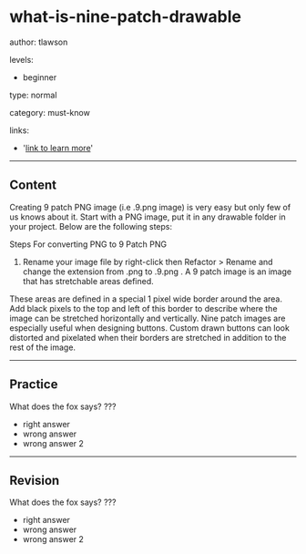 # what-is-nine-patch-drawable
author: tlawson

levels:

  - beginner

type: normal

category: must-know

links:

  - '[link to learn more](https://enki.com)'

---
## Content

Creating 9 patch PNG image (i.e .9.png image) is very easy but only few of us knows about it. Start with a PNG image, put it in any drawable folder in your project. Below are the following steps:

Steps For converting PNG to 9 Patch PNG
1.	Rename your image file by right-click then Refactor > Rename and change the extension from .png to .9.png .
A 9 patch image is an image that has stretchable areas defined.

These areas are defined in a special 1 pixel wide border around the area. Add black pixels to the top and left of this border to describe where the image can be stretched horizontally and vertically. Nine patch images are especially useful when designing buttons. Custom drawn buttons can look distorted and pixelated when their borders are stretched in addition to the rest of the image.


---
## Practice

What does the fox says?
???

* right answer
* wrong answer
* wrong answer 2

---
## Revision

What does the fox says?
???

* right answer
* wrong answer
* wrong answer 2
